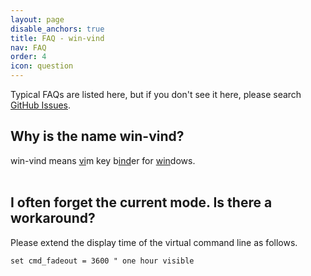 ```yaml
---
layout: page
disable_anchors: true
title: FAQ - win-vind
nav: FAQ
order: 4
icon: question
---
```


Typical FAQs are listed here, but if you don't see it here, please search [GitHub Issues](https://github.com/pit-ray/win-vind/issues).

## Why is the name win-vind?  
win-vind means <u>vi</u>m key b<u>ind</u>er for <u>win</u>dows.  
<br>

## I often forget the current mode. Is there a workaround?  
Please extend the display time of the virtual command line as follows.

```vim
set cmd_fadeout = 3600 " one hour visible
```

<br>
